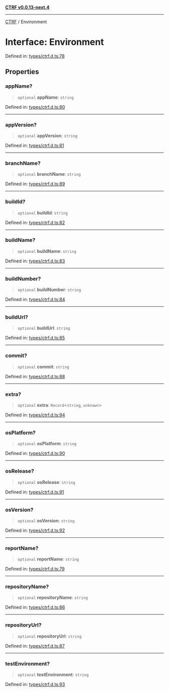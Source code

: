 [**CTRF v0.0.13-next.4**](../README.md)

***

[CTRF](../README.md) / Environment

# Interface: Environment

Defined in: [types/ctrf.d.ts:78](https://github.com/ctrf-io/ctrf-core-js/blob/main/types/ctrf.d.ts#L78)

## Properties

### appName?

> `optional` **appName**: `string`

Defined in: [types/ctrf.d.ts:80](https://github.com/ctrf-io/ctrf-core-js/blob/main/types/ctrf.d.ts#L80)

***

### appVersion?

> `optional` **appVersion**: `string`

Defined in: [types/ctrf.d.ts:81](https://github.com/ctrf-io/ctrf-core-js/blob/main/types/ctrf.d.ts#L81)

***

### branchName?

> `optional` **branchName**: `string`

Defined in: [types/ctrf.d.ts:89](https://github.com/ctrf-io/ctrf-core-js/blob/main/types/ctrf.d.ts#L89)

***

### buildId?

> `optional` **buildId**: `string`

Defined in: [types/ctrf.d.ts:82](https://github.com/ctrf-io/ctrf-core-js/blob/main/types/ctrf.d.ts#L82)

***

### buildName?

> `optional` **buildName**: `string`

Defined in: [types/ctrf.d.ts:83](https://github.com/ctrf-io/ctrf-core-js/blob/main/types/ctrf.d.ts#L83)

***

### buildNumber?

> `optional` **buildNumber**: `string`

Defined in: [types/ctrf.d.ts:84](https://github.com/ctrf-io/ctrf-core-js/blob/main/types/ctrf.d.ts#L84)

***

### buildUrl?

> `optional` **buildUrl**: `string`

Defined in: [types/ctrf.d.ts:85](https://github.com/ctrf-io/ctrf-core-js/blob/main/types/ctrf.d.ts#L85)

***

### commit?

> `optional` **commit**: `string`

Defined in: [types/ctrf.d.ts:88](https://github.com/ctrf-io/ctrf-core-js/blob/main/types/ctrf.d.ts#L88)

***

### extra?

> `optional` **extra**: `Record`\<`string`, `unknown`\>

Defined in: [types/ctrf.d.ts:94](https://github.com/ctrf-io/ctrf-core-js/blob/main/types/ctrf.d.ts#L94)

***

### osPlatform?

> `optional` **osPlatform**: `string`

Defined in: [types/ctrf.d.ts:90](https://github.com/ctrf-io/ctrf-core-js/blob/main/types/ctrf.d.ts#L90)

***

### osRelease?

> `optional` **osRelease**: `string`

Defined in: [types/ctrf.d.ts:91](https://github.com/ctrf-io/ctrf-core-js/blob/main/types/ctrf.d.ts#L91)

***

### osVersion?

> `optional` **osVersion**: `string`

Defined in: [types/ctrf.d.ts:92](https://github.com/ctrf-io/ctrf-core-js/blob/main/types/ctrf.d.ts#L92)

***

### reportName?

> `optional` **reportName**: `string`

Defined in: [types/ctrf.d.ts:79](https://github.com/ctrf-io/ctrf-core-js/blob/main/types/ctrf.d.ts#L79)

***

### repositoryName?

> `optional` **repositoryName**: `string`

Defined in: [types/ctrf.d.ts:86](https://github.com/ctrf-io/ctrf-core-js/blob/main/types/ctrf.d.ts#L86)

***

### repositoryUrl?

> `optional` **repositoryUrl**: `string`

Defined in: [types/ctrf.d.ts:87](https://github.com/ctrf-io/ctrf-core-js/blob/main/types/ctrf.d.ts#L87)

***

### testEnvironment?

> `optional` **testEnvironment**: `string`

Defined in: [types/ctrf.d.ts:93](https://github.com/ctrf-io/ctrf-core-js/blob/main/types/ctrf.d.ts#L93)
